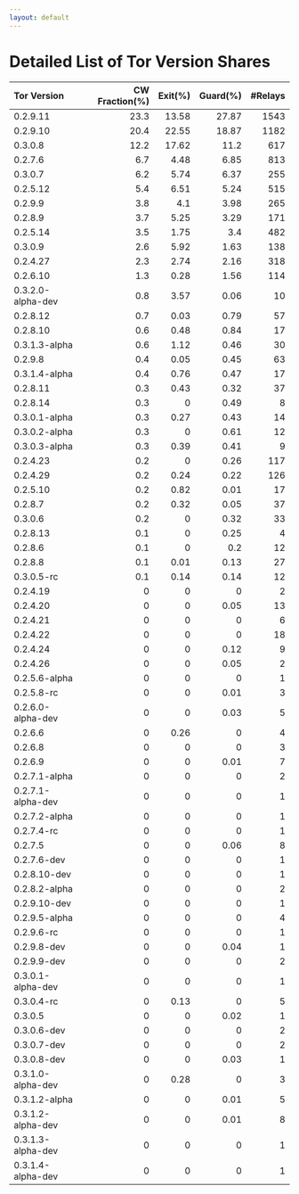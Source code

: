 ```yaml
---
layout: default
---
```



# Detailed List of Tor Version Shares

| Tor Version       |   CW Fraction(%) |   Exit(%) |   Guard(%) |   #Relays |
|:------------------|-----------------:|----------:|-----------:|----------:|
| 0.2.9.11          |             23.3 |     13.58 |      27.87 |      1543 |
| 0.2.9.10          |             20.4 |     22.55 |      18.87 |      1182 |
| 0.3.0.8           |             12.2 |     17.62 |      11.2  |       617 |
| 0.2.7.6           |              6.7 |      4.48 |       6.85 |       813 |
| 0.3.0.7           |              6.2 |      5.74 |       6.37 |       255 |
| 0.2.5.12          |              5.4 |      6.51 |       5.24 |       515 |
| 0.2.9.9           |              3.8 |      4.1  |       3.98 |       265 |
| 0.2.8.9           |              3.7 |      5.25 |       3.29 |       171 |
| 0.2.5.14          |              3.5 |      1.75 |       3.4  |       482 |
| 0.3.0.9           |              2.6 |      5.92 |       1.63 |       138 |
| 0.2.4.27          |              2.3 |      2.74 |       2.16 |       318 |
| 0.2.6.10          |              1.3 |      0.28 |       1.56 |       114 |
| 0.3.2.0-alpha-dev |              0.8 |      3.57 |       0.06 |        10 |
| 0.2.8.12          |              0.7 |      0.03 |       0.79 |        57 |
| 0.2.8.10          |              0.6 |      0.48 |       0.84 |        17 |
| 0.3.1.3-alpha     |              0.6 |      1.12 |       0.46 |        30 |
| 0.2.9.8           |              0.4 |      0.05 |       0.45 |        63 |
| 0.3.1.4-alpha     |              0.4 |      0.76 |       0.47 |        17 |
| 0.2.8.11          |              0.3 |      0.43 |       0.32 |        37 |
| 0.2.8.14          |              0.3 |      0    |       0.49 |         8 |
| 0.3.0.1-alpha     |              0.3 |      0.27 |       0.43 |        14 |
| 0.3.0.2-alpha     |              0.3 |      0    |       0.61 |        12 |
| 0.3.0.3-alpha     |              0.3 |      0.39 |       0.41 |         9 |
| 0.2.4.23          |              0.2 |      0    |       0.26 |       117 |
| 0.2.4.29          |              0.2 |      0.24 |       0.22 |       126 |
| 0.2.5.10          |              0.2 |      0.82 |       0.01 |        17 |
| 0.2.8.7           |              0.2 |      0.32 |       0.05 |        37 |
| 0.3.0.6           |              0.2 |      0    |       0.32 |        33 |
| 0.2.8.13          |              0.1 |      0    |       0.25 |         4 |
| 0.2.8.6           |              0.1 |      0    |       0.2  |        12 |
| 0.2.8.8           |              0.1 |      0.01 |       0.13 |        27 |
| 0.3.0.5-rc        |              0.1 |      0.14 |       0.14 |        12 |
| 0.2.4.19          |              0   |      0    |       0    |         2 |
| 0.2.4.20          |              0   |      0    |       0.05 |        13 |
| 0.2.4.21          |              0   |      0    |       0    |         6 |
| 0.2.4.22          |              0   |      0    |       0    |        18 |
| 0.2.4.24          |              0   |      0    |       0.12 |         9 |
| 0.2.4.26          |              0   |      0    |       0.05 |         2 |
| 0.2.5.6-alpha     |              0   |      0    |       0    |         1 |
| 0.2.5.8-rc        |              0   |      0    |       0.01 |         3 |
| 0.2.6.0-alpha-dev |              0   |      0    |       0.03 |         5 |
| 0.2.6.6           |              0   |      0.26 |       0    |         4 |
| 0.2.6.8           |              0   |      0    |       0    |         3 |
| 0.2.6.9           |              0   |      0    |       0.01 |         7 |
| 0.2.7.1-alpha     |              0   |      0    |       0    |         2 |
| 0.2.7.1-alpha-dev |              0   |      0    |       0    |         1 |
| 0.2.7.2-alpha     |              0   |      0    |       0    |         1 |
| 0.2.7.4-rc        |              0   |      0    |       0    |         1 |
| 0.2.7.5           |              0   |      0    |       0.06 |         8 |
| 0.2.7.6-dev       |              0   |      0    |       0    |         1 |
| 0.2.8.10-dev      |              0   |      0    |       0    |         1 |
| 0.2.8.2-alpha     |              0   |      0    |       0    |         2 |
| 0.2.9.10-dev      |              0   |      0    |       0    |         1 |
| 0.2.9.5-alpha     |              0   |      0    |       0    |         4 |
| 0.2.9.6-rc        |              0   |      0    |       0    |         1 |
| 0.2.9.8-dev       |              0   |      0    |       0.04 |         1 |
| 0.2.9.9-dev       |              0   |      0    |       0    |         2 |
| 0.3.0.1-alpha-dev |              0   |      0    |       0    |         1 |
| 0.3.0.4-rc        |              0   |      0.13 |       0    |         5 |
| 0.3.0.5           |              0   |      0    |       0.02 |         1 |
| 0.3.0.6-dev       |              0   |      0    |       0    |         2 |
| 0.3.0.7-dev       |              0   |      0    |       0    |         2 |
| 0.3.0.8-dev       |              0   |      0    |       0.03 |         1 |
| 0.3.1.0-alpha-dev |              0   |      0.28 |       0    |         3 |
| 0.3.1.2-alpha     |              0   |      0    |       0.01 |         5 |
| 0.3.1.2-alpha-dev |              0   |      0    |       0.01 |         8 |
| 0.3.1.3-alpha-dev |              0   |      0    |       0    |         1 |
| 0.3.1.4-alpha-dev |              0   |      0    |       0    |         1 |